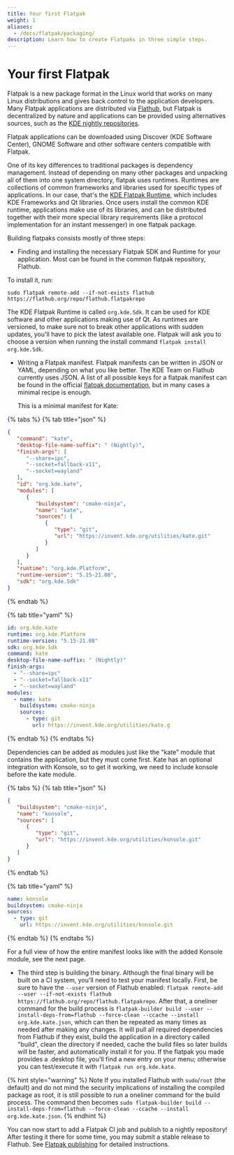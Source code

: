 ```yaml
---
title: Your first Flatpak
weight: 1
aliases:
  - /docs/flatpak/packaging/
description: Learn how to create Flatpaks in three simple steps.
---
```


# Your first Flatpak

Flatpak is a new package format in the Linux world that works on many Linux distributions and gives back control to the application developers. Many Flatpak applications are distributed via [Flathub](https://flathub.org), but Flatpak is decentralized by nature and applications can be provided using alternatives sources, such as the [KDE nightly repositories](https://userbase.kde.org/Tutorials/Flatpak#Nightly\_KDE\_Apps).

Flatpak applications can be downloaded using Discover (KDE Software Center), GNOME Software and other software centers compatible with Flatpak.

One of its key differences to traditional packages is dependency management. Instead of depending on many other packages and unpacking all of them into one system directory, flatpak uses runtimes. Runtimes are collections of common frameworks and libraries used for specific types of applications. In our case, that's the [KDE Flatpak Runtime](https://invent.kde.org/packaging/flatpak-kde-runtime), which includes KDE Frameworks and Qt libraries. Once users install the common KDE runtime, applications make use of its libraries, and can be distributed together with their more special library requirements (like a protocol implementation for an instant messenger) in one flatpak package.

Building flatpaks consists mostly of three steps:

* Finding and installing the necessary Flatpak SDK and Runtime for your application. Most can be found in the common flatpak repository, Flathub.

To install it, run:

`sudo flatpak remote-add --if-not-exists flathub https://flathub.org/repo/flathub.flatpakrepo`

The KDE Flatpak Runtime is called `org.kde.Sdk`. It can be used for KDE software and other applications making use of Qt. As runtimes are versioned, to make sure not to break other applications with sudden updates, you'll have to pick the latest available one. Flatpak will ask you to choose a version when running the install command `flatpak install org.kde.Sdk`.

*   Writing a Flatpak manifest. Flatpak manifests can be written in JSON or YAML, depending on what you like better. The KDE Team on Flathub currently uses JSON. A list of all possible keys for a flatpak manifest can be found in the official [flatpak documentation](https://docs.flatpak.org/en/latest/flatpak-builder-command-reference.html#flatpak-manifest), but in many cases a minimal recipe is enough.

    This is a minimal manifest for Kate:

{% tabs %}
{% tab title="json" %}
```json
{
   "command": "kate",
   "desktop-file-name-suffix": " (Nightly)",
   "finish-args": [
      "--share=ipc",
      "--socket=fallback-x11",
      "--socket=wayland"
   ],
   "id": "org.kde.kate",
   "modules": [
      {
         "buildsystem": "cmake-ninja",
         "name": "kate",
         "sources": [
            {
               "type": "git",
               "url": "https://invent.kde.org/utilities/kate.git"
            }
         ]
      }
   ],
   "runtime": "org.kde.Platform",
   "runtime-version": "5.15-21.08",
   "sdk": "org.kde.Sdk"
}
```
{% endtab %}

{% tab title="yaml" %}
```yaml
id: org.kde.kate
runtime: org.kde.Platform
runtime-version: "5.15-21.08"
sdk: org.kde.Sdk
command: kate
desktop-file-name-suffix: " (Nightly)"
finish-args:
  - "--share=ipc"
  - "--socket=fallback-x11"
  - "--socket=wayland"
modules:
  - name: kate
    buildsystem: cmake-ninja
    sources:
      - type: git
        url: https://invent.kde.org/utilities/kate.g
```
{% endtab %}
{% endtabs %}

Dependencies can be added as modules just like the "kate" module that contains the application, but they must come first. Kate has an optional integration with Konsole, so to get it working, we need to include konsole before the kate module.

{% tabs %}
{% tab title="json" %}
```json
{
   "buildsystem": "cmake-ninja",
   "name": "konsole",
   "sources": [
      {
         "type": "git",
         "url": "https://invent.kde.org/utilities/konsole.git"
      }
   ]
}
```
{% endtab %}

{% tab title="yaml" %}
```yaml
name: konsole
buildsystem: cmake-ninja
sources:
  - type: git
    url: https://invent.kde.org/utilities/konsole.git
```
{% endtab %}
{% endtabs %}

For a full view of how the entire manifest looks like with the added Konsole module, see the next page.

* The third step is building the binary. Although the final binary will be built on a CI system, you'll need to test your manifest locally. First, be sure to have the `--user` version of Flathub enabled: `flatpak remote-add --user --if-not-exists flathub https://flathub.org/repo/flathub.flatpakrepo`. After that, a oneliner command for the build process is `flatpak-builder build --user --install-deps-from=flathub --force-clean --ccache --install org.kde.kate.json`, which can then be repeated as many times as needed after making any changes. It will pull all required dependencies from Flathub if they exist, build the application in a directory called "build", clean the directory if needed, cache the build files so later builds will be faster, and automatically install it for you. If the flatpak you made provides a .desktop file, you'll find a new entry on your menu; otherwise you can test/execute it with `flatpak run org.kde.kate`.

{% hint style="warning" %}
Note If you installed Flathub with `sudo`/`root` (the default) and do not mind the security implications of installing the compiled package as root, it is still possible to run a oneliner command for the build process. The command then becomes `sudo flatpak-builder build --install-deps-from=flathub --force-clean --ccache --install org.kde.kate.json`.
{% endhint %}

You can now start to add a Flatpak CI job and publish to a nightly repository! After testing it there for some time, you may submit a stable release to Flathub. See [Flatpak publishing](publishing/) for detailed instructions.
